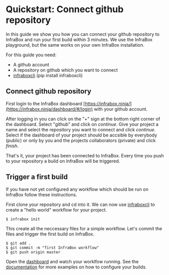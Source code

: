 # Quickstart: Connect github repository
In this guide we show you how you can connect your github repository to InfraBox and run your first build within 3 minutes. We use the InfraBox playground, but the same works on your own InfraBox installation.

For this guide you need:

- A github account
- A repository on github which you want to connect
- [infraboxcli](https://github.com/InfraBox/cli) (pip install infraboxcli)

## Connect github repository
First login to the InfraBox dashboard [https://infrabox.ninja/](https://infrabox.ninja/dashboard/#/login) with your github account.

After logging in you can click on the "+" sign at the bottom right corner of the dashboard. Select "github" and click on *continue*. Give your project a name and select the repository you want to connect and click *continue*. Select if the dashboard of your project should be accsible by everybody (public) or only by you and the projects collaborators (private) and click *finish*.

That's it, your project has been connected to InfraBox. Every time you push to your repository a build on InfraBox will be triggered.

## Trigger a first build
If you have not yet configured any workflow which should be run on InfraBox follow these instructions.

First clone your repository and cd into it. We can now use [infraboxcli](https://github.com/InfraBox/cli) to create a "hello world" workflow for your project.

    $ infrabox init

This create all the neccessary files for a simple workflow. Let's commit the files and trigger the first build on InfraBox.

    $ git add .
    $ git commit -m "first InfraBox workflow"
    $ git push origin master

Open the [dashboard](https://infrabox.ninja/dashboard/#/) and watch your worklfow running.
See the [documentation](https://infrabox.ninja/docs) for more examples on how to configure your builds.
